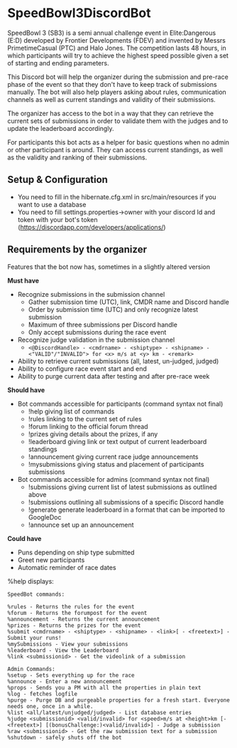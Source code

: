 # SpeedBowl3DiscordBot
SpeedBowl 3 (SB3) is a semi annual challenge event in Elite:Dangerous (E:D) developed by
Frontier Developments (FDEV) and invented by Messrs PrimetimeCasual (PTC) and Halo Jones.
The competition lasts 48 hours, in which participants will try to achieve the highest speed
possible given a set of starting and ending parameters.

This Discord bot will help the organizer during the submission and pre-race phase of the event so that they don't have to keep track of submissions manually. The bot will also help players asking about rules, communication channels as well as current standings and validity of their submissions.

The organizer has access to the bot in a way that they can retrieve the current sets of submissions in order to validate them with the judges and to update the leaderboard accordingly.

For participants this bot acts as a helper for basic questions when no admin or other participant is around. They can access current standings, as well as the validity and ranking of their submissions.

## Setup & Configuration
* You need to fill in the hibernate.cfg.xml in src/main/resources if you want to use a database
* You need to fill settings.properties->owner with your discord Id and token with your bot's token (https://discordapp.com/developers/applications/)

## Requirements by the organizer
Features that the bot now has, sometimes in a slightly altered version

**Must have**
* Recognize submissions in the submission channel
  * Gather submission time (UTC), link, CMDR name and Discord handle
  * Order by submission time (UTC) and only recognize latest submission
  * Maximum of three submissions per Discord handle
  * Only accept submissions during the race event
* Recognize judge validation in the submission channel
  * `<@DiscordHandle> - <cmdrname> - <shiptype> - <shipname> - <"VALID"/"INVALID"> for <x> m/s at <y> km - <remark>`
* Ability to retrieve current submissions (all, latest, un-judged, judged)
* Ability to configure race event start and end
* Ability to purge current data after testing and after pre-race week
  
**Should have**
* Bot commands accessible for participants (command syntax not final)
  * !help giving list of commands
  * !rules linking to the current set of rules
  * !forum linking to the official forum thread
  * !prizes giving details about the prizes, if any
  * !leaderboard giving link or text output of current leaderboard standings
  * !announcement giving current race judge announcements
  * !mysubmissions giving status and placement of participants submissions
* Bot commands accessible for admins (command syntax not final)
  * !submissions giving current list of latest submissions as outlined above
  * !submissions <X> outlining all submissions of a specific Discord handle
  * !generate generate leaderboard in a format that can be imported to GoogleDoc
  * !announce set up an announcement

**Could have**
* Puns depending on ship type submitted
* Greet new participants
* Automatic reminder of race dates

%help displays: 
```
SpeedBot commands:

%rules - Returns the rules for the event
%forum - Returns the forumpost for the event
%announcement - Returns the current announcement
%prizes - Returns the prizes for the event
%submit <cmdrname> - <shiptype> - <shipname> - <link>[ - <freetext>] - Submit your runs!
%mySubmissions - View your submissions
%leaderboard - View the Leaderboard
%link <submissionid> - Get the videolink of a submission

Admin Commands:
%setup - Sets everything up for the race
%announce - Enter a new announcement
%props - Sends you a PM with all the properties in plain text
%log - fetches logfile
%purge - Purge DB and purgeable properties for a fresh start. Everyone needs one, once in a while.
%list <all/latest/unjudged/judged> - List database entries
%judge <submissionid> <valid/invalid> for <speed>m/s at <height>km [- <freetext>] [(bonusChallenge:)<valid/invalid>] - Judge a submission
%raw <submissionid> - Get the raw submission text for a submission
%shutdown - safely shuts off the bot
```
